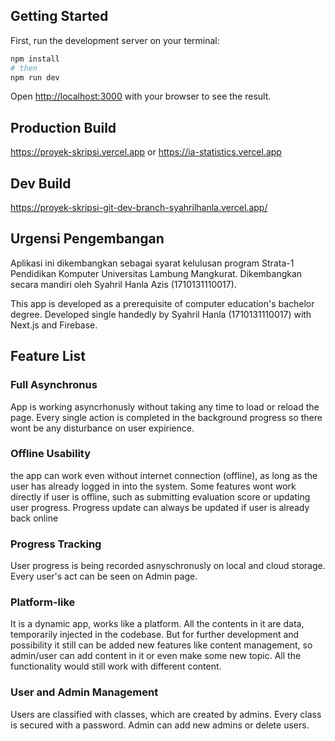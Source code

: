 ## Getting Started

First, run the development server on your terminal:

```bash
npm install 
# then
npm run dev
```

Open [http://localhost:3000](http://localhost:3000) with your browser to see the result.

## Production Build
https://proyek-skripsi.vercel.app or https://ia-statistics.vercel.app
## Dev Build
https://proyek-skripsi-git-dev-branch-syahrilhanla.vercel.app/

## Urgensi Pengembangan
Aplikasi ini dikembangkan sebagai syarat kelulusan program Strata-1 Pendidikan Komputer Universitas Lambung Mangkurat. Dikembangkan secara mandiri oleh Syahril Hanla Azis (1710131110017).

This app is developed as a prerequisite of computer education's bachelor degree. Developed single handedly by Syahril Hanla (1710131110017) with Next.js and Firebase.

## Feature List

### Full Asynchronus
App is working asyncrhonusly without taking any time to load or reload the page. Every single action is completed in the background progress so there wont be any disturbance on user expirience.

### Offline Usability 
the app can work even without internet connection (offline), as long as the user has already logged in into the system. Some features wont work directly if user is offline, such as submitting evaluation score or updating user progress. Progress update can always be updated if user is already back online

### Progress Tracking
User progress is being recorded asnyschronusly on local and cloud storage. Every user's act can be seen on Admin page. 

### Platform-like
It is a dynamic app, works like a platform. All the contents in it are data, temporarily injected in the codebase. But for further development and possibility it still can be added new features like content management, so admin/user can add content in it or even make some new topic. All the functionality would still work with different content.

### User and Admin Management
Users are classified with classes, which are created by admins. Every class is secured with a password. Admin can add new admins or delete users.

